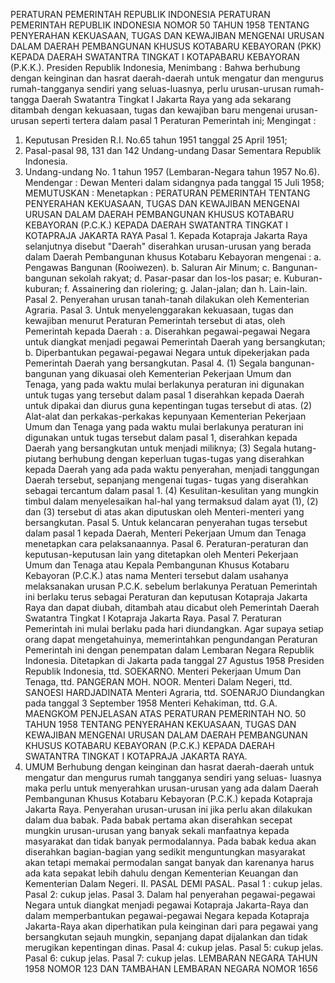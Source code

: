  PERATURAN PEMERINTAH REPUBLIK INDONESIA PERATURAN PEMERINTAH REPUBLIK INDONESIA NOMOR 50 TAHUN 1958 TENTANG PENYERAHAN KEKUASAAN, TUGAS DAN KEWAJIBAN MENGENAI URUSAN DALAM DAERAH PEMBANGUNAN KHUSUS KOTABARU KEBAYORAN (PKK) KEPADA DAERAH SWATANTRA TINGKAT I KOTAPABARU KEBAYORAN (P.K.K.). Presiden Republik Indonesia,
Menimbang :
 Bahwa berhubung dengan keinginan dan hasrat daerah-daerah untuk mengatur dan mengurus rumah-tangganya sendiri yang seluas-luasnya, perlu urusan-urusan rumah-tangga Daerah Swatantra Tingkat I Jakarta Raya yang ada sekarang ditambah dengan kekuasaan, tugas dan kewajiban baru mengenai urusan-urusan seperti tertera dalam pasal 1 Peraturan Pemerintah ini;
Mengingat :

1. Keputusan Presiden R.I. No.65 tahun 1951 tanggal 25 April 1951;
2. Pasal-pasal 98, 131 dan 142 Undang-undang Dasar Sementara Republik Indonesia.
3. Undang-undang No. 1 tahun 1957 (Lembaran-Negara tahun 1957 No.6). Mendengar : Dewan Menteri dalam sidangnya pada tanggal 15 Juli 1958;
MEMUTUSKAN :
 Menetapkan : PERATURAN PEMERINTAH TENTANG PENYERAHAN KEKUASAAN, TUGAS DAN KEWAJIBAN MENGENAI URUSAN DALAM DAERAH PEMBANGUNAN KHUSUS KOTABARU KEBAYORAN (P.C.K.) KEPADA DAERAH SWATANTRA TINGKAT I KOTAPRAJA JAKARTA RAYA Pasal 1. Kepada Kotapraja Jakarta Raya selanjutnya disebut "Daerah" diserahkan urusan-urusan yang berada dalam Daerah Pembangunan khusus Kotabaru Kebayoran mengenai :
a. Pengawas Bangunan (Rooiwezen).
b. Saluran Air Minum;
c. Bangunan-bangunan sekolah rakyat;
d. Pasar-pasar dan los-los pasar;
e. Kuburan-kuburan;
f. Assainering dan riolering;
g. Jalan-jalan; dan
h. Lain-lain. Pasal 2. Penyerahan urusan tanah-tanah dilakukan oleh Kementerian Agraria. Pasal 3. Untuk menyelenggarakan kekuasaan, tugas dan kewajiban menurut Peraturan Pemerintah tersebut di atas, oleh Pemerintah kepada Daerah :
a. Diserahkan pegawai-pegawai Negara untuk diangkat menjadi pegawai Pemerintah Daerah yang bersangkutan;
b. Diperbantukan pegawai-pegawai Negara untuk dipekerjakan pada Pemerintah Daerah yang bersangkutan. Pasal 4.
(1) Segala bangunan-bangunan yang dikuasai oleh Kementerian Pekerjaan Umum dan Tenaga, yang pada waktu mulai berlakunya peraturan ini digunakan untuk tugas yang tersebut dalam pasal 1 diserahkan kepada Daerah untuk dipakai dan diurus guna kepentingan tugas tersebut di atas.
(2) Alat-alat dan perkakas-perkakas kepunyaan Kementerian Pekerjaan Umum dan Tenaga yang pada waktu mulai berlakunya peraturan ini digunakan untuk tugas tersebut dalam pasal 1, diserahkan kepada Daerah yang bersangkutan untuk menjadi miliknya;
(3) Segala hutang-piutang berhubung dengan keperluan tugas-tugas yang diserahkan kepada Daerah yang ada pada waktu penyerahan, menjadi tanggungan Daerah tersebut, sepanjang mengenai tugas- tugas yang diserahkan sebagai tercantum dalam pasal 1.
(4) Kesulitan-kesulitan yang mungkin timbul dalam menyelesaikan hal-hal yang termaksud dalam ayat (1), (2) dan (3) tersebut di atas akan diputuskan oleh Menteri-menteri yang bersangkutan. Pasal 5. Untuk kelancaran penyerahan tugas tersebut dalam pasal 1 kepada Daerah, Menteri Pekerjaan Umum dan Tenaga menetapkan cara pelaksanaannya. Pasal 6. Peraturan-peraturan dan keputusan-keputusan lain yang ditetapkan oleh Menteri Pekerjaan Umum dan Tenaga atau Kepala Pembangunan Khusus Kotabaru Kebayoran (P.C.K.) atas nama Menteri tersebut dalam usahanya melaksanakan urusan P.C.K. sebelum berlakunya Peratuan Pemerintah ini berlaku terus sebagai Peraturan dan keputusan Kotapraja Jakarta Raya dan dapat diubah, ditambah atau dicabut oleh Pemerintah Daerah Swatantra Tingkat I Kotapraja Jakarta Raya. Pasal 7. Peraturan Pemerintah ini mulai berlaku pada hari diundangkan. Agar supaya setiap orang dapat mengetahuinya, memerintahkan pengundangan Peraturan Pemerintah ini dengan penempatan dalam Lembaran Negara Republik Indonesia. Ditetapkan di Jakarta pada tanggal 27 Agustus 1958 Presiden Republik Indonesia, ttd. SOEKARNO. Menteri Pekerjaan Umum Dan Tenaga, ttd. PANGERAN MOH. NOOR. Menteri Dalam Negeri, ttd. SANOESI HARDJADINATA Menteri Agraria, ttd. SOENARJO Diundangkan pada tanggal 3 September 1958 Menteri Kehakiman, ttd. G.A. MAENGKOM PENJELASAN ATAS PERATURAN PEMERINTAH NO. 50 TAHUN 1958 TENTANG PENYERAHAN KEKUASAAN, TUGAS DAN KEWAJIBAN MENGENAI URUSAN DALAM DAERAH PEMBANGUNAN KHUSUS KOTABARU KEBAYORAN (P.C.K.) KEPADA DAERAH SWATANTRA TINGKAT I KOTAPRAJA JAKARTA RAYA.
1. UMUM Berhubung dengan keinginan dan hasrat daerah-daerah untuk mengatur dan mengurus rumah tangganya sendiri yang seluas- luasnya maka perlu untuk menyerahkan urusan-urusan yang ada dalam Daerah Pembangunan Khusus Kotabaru Kebayoran (P.C.K.) kepada Kotapraja Jakarta Raya. Penyerahan urusan-urusan ini jika perlu akan dilakukan dalam dua babak. Pada babak pertama akan diserahkan secepat mungkin urusan-urusan yang banyak sekali manfaatnya kepada masyarakat dan tidak banyak permodalannya. Pada babak kedua akan diserahkan bagian-bagian yang sedikit menguntungkan masyarakat akan tetapi memakai permodalan sangat banyak dan karenanya harus ada kata sepakat lebih dahulu dengan Kementerian Keuangan dan Kementerian Dalam Negeri. II. PASAL DEMI PASAL. Pasal 1 : cukup jelas. Pasal 2: cukup jelas. Pasal 3. Dalam hal penyerahan pegawai-pegawai Negara untuk diangkat menjadi pegawai Kotapraja Jakarta-Raya dan dalam memperbantukan pegawai-pegawai Negara kepada Kotapraja Jakarta-Raya akan diperhatikan pula keinginan dari para pegawai yang bersangkutan sejauh mungkin, sepanjang dapat dijalankan dan tidak merugikan kepentingan dinas. Pasal 4: cukup jelas. Pasal 5: cukup jelas. Pasal 6: cukup jelas. Pasal 7: cukup jelas. LEMBARAN NEGARA TAHUN 1958 NOMOR 123 DAN TAMBAHAN LEMBARAN NEGARA NOMOR 1656